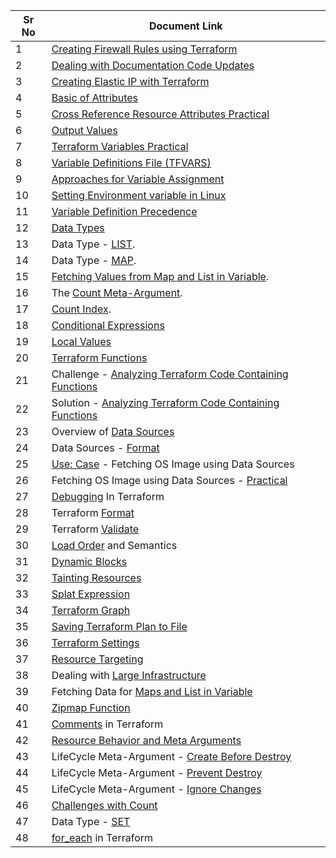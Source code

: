 | Sr No | Document Link                                      |
|-------|----------------------------------------------------|
| 1     | [Creating Firewall Rules using Terraform](udemy-learning/terraform/hashicorp/doc-mapper/documents/firewall-rules.md)            |
| 2     | [Dealing with Documentation Code Updates](udemy-learning/terraform/hashicorp/doc-mapper/documents/code-updates.md)            |
| 3     | [Creating Elastic IP with Terraform](udemy-learning/terraform/hashicorp/doc-mapper/documents/elastic-ip.md)                 |
| 4     | [Basic of Attributes](udemy-learning/terraform/hashicorp/doc-mapper/documents/attribute-basics.md)                                |
| 5     | [Cross Reference Resource Attributes Practical](udemy-learning/terraform/hashicorp/doc-mapper/documents/crossed-ref-attributes.md)      |
| 6     | [Output Values](udemy-learning/terraform/hashicorp/doc-mapper/documents/output-values.md)                                      |
| 7     | [Terraform Variables Practical](udemy-learning/terraform/hashicorp/doc-mapper/documents/tf-variables.md)                      |
| 8     | [Variable Definitions File (TFVARS)](udemy-learning/terraform/hashicorp/doc-mapper/documents/var-definitions.md)                 |
| 9     | [Approaches for Variable Assignment](udemy-learning/terraform/hashicorp/doc-mapper/documents/var-assignment.md)                 |
| 10    | [Setting Environment variable in Linux](udemy-learning/terraform/hashicorp/doc-mapper/documents/env-var.md)              |
| 11    | [Variable Definition Precedence](udemy-learning/terraform/hashicorp/doc-mapper/documents/var-precedence.md)                     |
| 12    | [Data Types](udemy-learning/terraform/hashicorp/doc-mapper/documents/data-types.md)                                         |
| 13    | Data Type - [LIST](udemy-learning/terraform/hashicorp/doc-mapper/documents/data-type-lists.md).                                   |
| 14    | Data Type - [MAP](udemy-learning/terraform/hashicorp/doc-mapper/documents/data-types-map.md).                                    |
| 15    | [Fetching Values from Map and List in Variable](udemy-learning/terraform/hashicorp/doc-mapper/documents/fetch-values-var.md).      |
| 16    | The [Count Meta-Argument](udemy-learning/terraform/hashicorp/doc-mapper/documents/count-meta.md).                            |
| 17    | [Count Index](udemy-learning/terraform/hashicorp/doc-mapper/documents/count-index.md).                                        |
| 18    | [Conditional Expressions](udemy-learning/terraform/hashicorp/doc-mapper/documents/conditional-expressions.md)                            |
| 19    | [Local Values](udemy-learning/terraform/hashicorp/doc-mapper/documents/local-values.md)                                       |
| 20    | [Terraform Functions](udemy-learning/terraform/hashicorp/doc-mapper/documents/terraform-functions.md)                                |
| 21    | Challenge - [Analyzing Terraform Code Containing Functions](udemy-learning/terraform/hashicorp/doc-mapper/documents/challenge-solution.md) |
| 22    | Solution - [Analyzing Terraform Code Containing Functions](udemy-learning/terraform/hashicorp/doc-mapper/documents/challenge-solution.md)  |
| 23    | Overview of [Data Sources](udemy-learning/terraform/hashicorp/doc-mapper/documents/data-sources.md)                           |
| 24    | Data Sources - [Format](udemy-learning/terraform/hashicorp/doc-mapper/documents/data-sources.md)                              |
| 25    | [Use: Case](udemy-learning/terraform/hashicorp/doc-mapper/documents/os-image.md) - Fetching OS Image using Data Sources    |
| 26    | Fetching OS Image using Data Sources - [Practical](udemy-learning/terraform/hashicorp/doc-mapper/documents/os-image.md)   |
| 27    | [Debugging](udemy-learning/terraform/hashicorp/doc-mapper/documents/debugging.md) In Terraform                             |
| 28    | Terraform [Format](udemy-learning/terraform/hashicorp/doc-mapper/documents/tf-format.md)                                   |
| 29    | Terraform [Validate](udemy-learning/terraform/hashicorp/doc-mapper/documents/tf-validate.md)                                 |
| 30    | [Load Order](udemy-learning/terraform/hashicorp/doc-mapper/documents/load-order.md) and Semantics                           |
| 31    | [Dynamic Blocks](udemy-learning/terraform/hashicorp/doc-mapper/documents/dynamic-blocks.md)                                     |
| 32    | [Tainting Resources](udemy-learning/terraform/hashicorp/doc-mapper/documents/tainting-resources.md)                                 |
| 33    | [Splat Expression](udemy-learning/terraform/hashicorp/doc-mapper/documents/splat-expression.md)                                   |
| 34    | [Terraform Graph](udemy-learning/terraform/hashicorp/doc-mapper/documents/tf-graph.md)                                    |
| 35    | [Saving Terraform Plan to File](udemy-learning/terraform/hashicorp/doc-mapper/documents/saving-tf.md)                      |
| 36    | [Terraform Settings](udemy-learning/terraform/hashicorp/doc-mapper/documents/tf-settings.md)                                 |
| 37    | [Resource Targeting](udemy-learning/terraform/hashicorp/doc-mapper/documents/resource-targeting.md)                                 |
| 38    | Dealing with [Large Infrastructure](udemy-learning/terraform/hashicorp/doc-mapper/documents/large-infrastructure.md)                  |
| 39    | Fetching Data for [Maps and List in Variable](udemy-learning/terraform/hashicorp/doc-mapper/documents/map-lists.md)        |
| 40    | [Zipmap Function](udemy-learning/terraform/hashicorp/doc-mapper/documents/zipmap-functions.md)                                    |
| 41    | [Comments](udemy-learning/terraform/hashicorp/doc-mapper/documents/tf-comments.md) in Terraform                              |
| 42    | [Resource Behavior and Meta Arguments](udemy-learning/terraform/hashicorp/doc-mapper/documents/resource-and-meta.md)               |
| 43    | LifeCycle Meta-Argument - [Create Before Destroy](udemy-learning/terraform/hashicorp/doc-mapper/documents/create.md)    |
| 44    | LifeCycle Meta-Argument - [Prevent Destroy](udemy-learning/terraform/hashicorp/doc-mapper/documents/prevent-destroy.md)          |
| 45    | LifeCycle Meta-Argument - [Ignore Changes](udemy-learning/terraform/hashicorp/doc-mapper/documents/ignore-changes.md)           |
| 46    | [Challenges with Count](udemy-learning/terraform/hashicorp/doc-mapper/documents/count-challenges.md)                              |
| 47    | Data Type - [SET](udemy-learning/terraform/hashicorp/doc-mapper/documents/data-type-set.md)                                    |
| 48    | [for_each](udemy-learning/terraform/hashicorp/doc-mapper/documents/tf-for_each.md) in Terraform                              |
